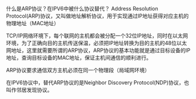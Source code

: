 什么是ARP协议？在IPV6中被什么协议替代？
Address Resolution Protocol(ARP)协议，又叫做地址解析协议，用于实现通过IP地址获得对应主机的物理地址（MAC地址）

TCP/IP网络环境下，每个联网的主机都会被分配一个32位IP地址，同时在以太网环境，为了正确向目的主机传送保温，必须把IP地址转换为目的主机的48位以太网地址，这里就需要所谓的ARP协议，ARP协议的基本功能就是通过目标设备的IP地址，查询目标设备的MAC地址，保证主机间通信的顺利进行。

ARP协议要求通信双方主机必须在同一个物理段（局域网环境）

在IPV6协议中，替代ARP协议的是Neighbor Discovery Protocol(NDP)协议，也叫作邻居发现协议。
